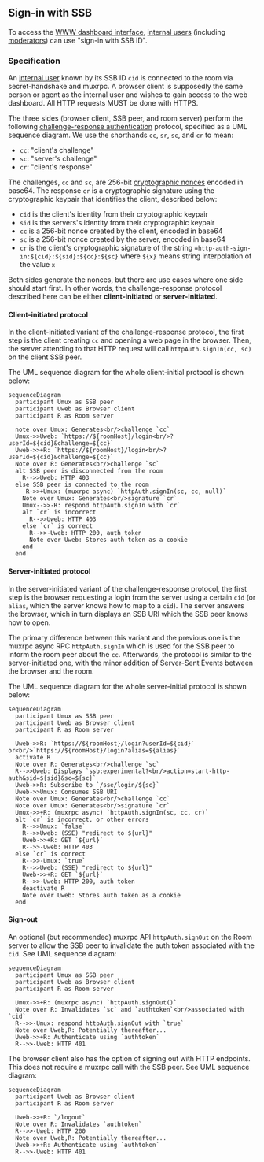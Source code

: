 ## Sign-in with SSB

To access the [WWW dashboard interface](Web%20Dashboard.md), [internal users](../Stakeholders/Internal%20user.md) (including [moderators](../Stakeholders/Moderator.md)) can use "sign-in with SSB ID".

### Specification

An [internal user](../Stakeholders/Internal%20user.md) known by its SSB ID `cid` is connected to the room via secret-handshake and muxrpc. A browser client is supposedly the same person or agent as the internal user and wishes to gain access to the web dashboard. All HTTP requests MUST be done with HTTPS.

The three sides (browser client, SSB peer, and room server) perform the following [challenge-response authentication](https://en.wikipedia.org/wiki/Challenge%E2%80%93response_authentication) protocol, specified as a UML sequence diagram. We use the shorthands `cc`, `sr`, `sc`, and `cr` to mean:

- `cc`: "client's challenge"
- `sc`: "server's challenge"
- `cr`: "client's response"

The challenges, `cc` and `sc`, are 256-bit [cryptographic nonces](https://en.wikipedia.org/wiki/Cryptographic_nonce) encoded in base64. The response `cr` is a cryptographic signature using the cryptographic keypair that identifies the client, described below:

- `cid` is the client's identity from their cryptographic keypair
- `sid` is the servers's identity from their cryptographic keypair
- `cc` is a 256-bit nonce created by the client, encoded in base64
- `sc` is a 256-bit nonce created by the server, encoded in base64
- `cr` is the client's cryptographic signature of the string `=http-auth-sign-in:${cid}:${sid}:${cc}:${sc}` where `${x}` means string interpolation of the value `x`

Both sides generate the nonces, but there are use cases where one side should start first. In other words, the challenge-response protocol described here can be either **client-initiated** or **server-initiated**.

#### Client-initiated protocol

In the client-initiated variant of the challenge-response protocol, the first step is the client creating `cc` and opening a web page in the browser. Then, the server attending to that HTTP request will call `httpAuth.signIn(cc, sc)` on the client SSB peer.

The UML sequence diagram for the whole client-initial protocol is shown below:

```mermaid
sequenceDiagram
  participant Umux as SSB peer
  participant Uweb as Browser client
  participant R as Room server

  note over Umux: Generates<br/>challenge `cc`
  Umux->>Uweb: `https://${roomHost}/login<br/>?userId=${cid}&challenge=${cc}`
  Uweb->>+R: `https://${roomHost}/login<br/>?userId=${cid}&challenge=${cc}`
  Note over R: Generates<br/>challenge `sc`
  alt SSB peer is disconnected from the room
    R-->>Uweb: HTTP 403
  else SSB peer is connected to the room
     R->>+Umux: (muxrpc async) `httpAuth.signIn(sc, cc, null)`
    Note over Umux: Generates<br/>signature `cr`
    Umux-->>-R: respond httpAuth.signIn with `cr`
    alt `cr` is incorrect
      R-->>Uweb: HTTP 403
    else `cr` is correct
      R-->>-Uweb: HTTP 200, auth token
      Note over Uweb: Stores auth token as a cookie
    end
  end
```

#### Server-initiated protocol

In the server-initiated variant of the challenge-response protocol, the first step is the browser requesting a login from the server using a certain `cid` (or `alias`, which the server knows how to map to a `cid`). The server answers the browser, which in turn displays an SSB URI which the SSB peer knows how to open.

The primary difference between this variant and the previous one is the muxrpc async RPC `httpAuth.signIn` which is used for the SSB peer to inform the room peer about the `cc`. Afterwards, the protocol is similar to the server-initiated one, with the minor addition of Server-Sent Events between the browser and the room.

The UML sequence diagram for the whole server-initial protocol is shown below:

```mermaid
sequenceDiagram
  participant Umux as SSB peer
  participant Uweb as Browser client
  participant R as Room server

  Uweb->>R: `https://${roomHost}/login?userId=${cid}` or<br/>`https://${roomHost}/login?alias=${alias}`
  activate R
  Note over R: Generates<br/>challenge `sc`
  R-->>Uweb: Displays `ssb:experimental?<br/>action=start-http-auth&sid=${sid}&sc=${sc}`
  Uweb->>R: Subscribe to `/sse/login/${sc}`
  Uweb->>Umux: Consumes SSB URI
  Note over Umux: Generates<br/>challenge `cc`
  Note over Umux: Generates<br/>signature `cr`
  Umux->>+R: (muxrpc async) `httpAuth.signIn(sc, cc, cr)`
  alt `cr` is incorrect, or other errors
    R-->>Umux: `false`
    R-->>Uweb: (SSE) "redirect to ${url}"
    Uweb->>+R: GET `${url}`
    R-->>-Uweb: HTTP 403
  else `cr` is correct
    R-->>-Umux: `true`
    R-->>Uweb: (SSE) "redirect to ${url}"
    Uweb->>+R: GET `${url}`
    R-->>-Uweb: HTTP 200, auth token
    deactivate R
    Note over Uweb: Stores auth token as a cookie
  end
```

#### Sign-out

An optional (but recommended) muxrpc API `httpAuth.signOut` on the Room server to allow the SSB peer to invalidate the auth token associated with the `cid`. See UML sequence diagram:

```mermaid
sequenceDiagram
  participant Umux as SSB peer
  participant Uweb as Browser client
  participant R as Room server

  Umux->>+R: (muxrpc async) `httpAuth.signOut()`
  Note over R: Invalidates `sc` and `authtoken`<br/>associated with `cid`
  R-->>-Umux: respond httpAuth.signOut with `true`
  Note over Uweb,R: Potentially thereafter...
  Uweb->>+R: Authenticate using `authtoken`
  R-->>-Uweb: HTTP 401
```

The browser client also has the option of signing out with HTTP endpoints. This does not require a muxrpc call with the SSB peer. See UML sequence diagram:

```mermaid
sequenceDiagram
  participant Uweb as Browser client
  participant R as Room server

  Uweb->>+R: `/logout`
  Note over R: Invalidates `authtoken`
  R-->>-Uweb: HTTP 200
  Note over Uweb,R: Potentially thereafter...
  Uweb->>+R: Authenticate using `authtoken`
  R-->>-Uweb: HTTP 401
```
